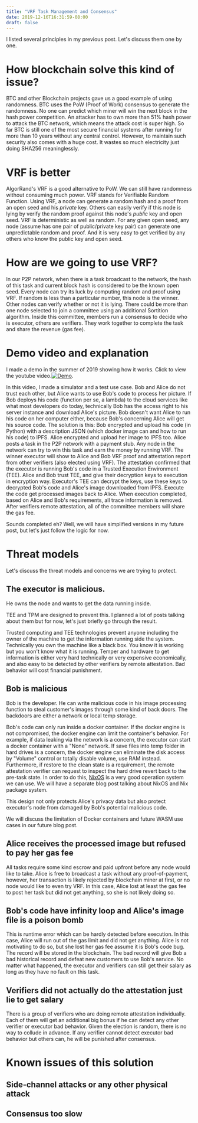 ```yaml
---
title: "VRF Task Management and Consensus"
date: 2019-12-16T16:31:59-08:00
draft: false
---
```


I listed several principles in my previous post. Let's discuss them one by one. 

# How blockchain solve this kind of issue?

BTC and other Blockchain projects gave us a good example of using randomness. BTC uses the PoW (Proof of Work) consensus to generate the randomness. No one can predict which miner will win the next block in the hash power competition. An attacker has to own more than 51% hash power to attack the BTC network, which means the attack cost is super high. So far BTC is still one of the most secure financial systems after running for more than 10 years without any central control. However, to maintain such security also comes with a huge cost. It wastes so much electricity just doing SHA256 meaninglessly. 

# VRF is better

AlgorRand's VRF is a good alternative to PoW. We can still have randomness without consuming much power. VRF stands for Verifiable Random Function. Using VRF,  a node can generate a random hash and a proof from an open seed and his *private* key. Others can easily verify if this node is lying by verify the random proof against this node's *public* key and open seed. VRF is deterministic as well as random. For any given open seed, any node (assume has one pair of public/private key pair) can generate one unpredictable random and proof. And it is very easy to get verified by any others who know the public key and open seed. 

# How are we going to use VRF?

In our P2P network, when there is a task broadcast to the network, the hash of this task and current block hash is considered to be the known open seed. Every node can try its luck by computing random and proof using VRF.  If random is less than a particular number, this node is the winner. Other nodes can verify whether or not it is lying. There could be more than one node selected to join a committee using an additional Sortition algorithm. Inside this committee, members run a consensus to decide who is executor, others are verifiers. They work together to complete the task and share the revenue (gas fee).

# Demo video and explanation

I made a demo in the summer of 2019 showing how it works. Click to view the youtube video.[![Demo](https://img.youtube.com/vi/ZQiHnaG2sUk/0.jpg)](https://www.youtube.com/watch?v=ZQiHnaG2sUk).

In this video, I made a simulator and a test use case. Bob and Alice do not trust each other, but Alice wants to use Bob's code to process her picture. If Bob deploys his code (function per se, a lambda) to the cloud services like what most developers do today, technically Bob has the access right to his server instance and download Alice's picture. Bob doesn't want Alice to run his code on her computer either, because Bob's concerning Alice will get his source code. The solution is this: Bob encrypted and upload his code (in Python) with a description JSON (which docker image can and how to run his code) to IPFS. Alice encrypted and upload her image to IPFS too. Alice posts a task in the P2P network with a payment stub. Any node in the network can try to win this task and earn the money by running VRF. The winner executor will show to Alice and Bob VRF proof and attestation report from other verifiers (also elected using VRF). The attestation confirmed that the executor is running Bob's code in a Trusted Execution Environment (TEE). Alice and Bob trust TEE, and give their decryption keys to execution in encryption way. Executor's TEE can decrypt the keys, use these keys to decrypted Bob's code and Alice's image downloaded from IPFS. Execute the code get processed images back to Alice. When execution completed, based on Alice and Bob's requirements, all trace information is removed. After verifiers remote attestation, all of the committee members will share the gas fee. 

Sounds completed eh? Well, we will have simplified versions in my future post, but let's just follow the logic for now. 

# Threat models

Let's discuss the threat models and concerns we are trying to protect.

## The executor is malicious. 

He owns the node and wants to get the data running inside. 

TEE and TPM are designed to prevent this. I planned a lot of posts talking about them but for now, let's just briefly go through the result. 

Trusted computing and TEE technologies prevent anyone including the owner of the machine to get the information running side the system. Technically you own the machine like a black box. You know it is working but you won't know what it is running. Temper and hardware to get information is either very hard technically or very expensive economically, and also easy to be detected by other verifiers by remote attestation. Bad behavior will cost financial punishment. 

## Bob is malicious

Bob is the developer. He can write malicious code in his image processing function to steal customer's images through some kind of back doors. The backdoors are either a network or local temp storage.

Bob's code can only run inside a docker container.  If the docker engine is not compromised, the docker engine can limit the container's behavior. For example, if data leaking via the network is a concern, the executor can start a docker container with a "None" network. If save files into temp folder in hard drives is a concern, the docker engine can eliminate the disk access by "Volume" control or totally disable volume, use RAM instead. Furthermore, if restore to the clean state is a requirement, the remote attestation verifier can request to inspect the hard drive revert back to the pre-task state. In order to do this, [NixOS](https://nixos.org/) is a very good operation system we can use. We will have a separate blog post talking about NixOS and Nix package system. 

This design not only protects Alice's privacy data but also protect executor's node from damaged by Bob's potential malicious code. 

We will discuss the limitation of Docker containers and future WASM use cases in our future blog post.

## Alice receives the processed image but refused to pay her gas fee

All tasks require some kind escrow and paid upfront before any node would like to take. Alice is free to broadcast a task without any proof-of-payment, however, her transaction is likely rejected by blockchain miner at first, or no node would like to even try VRF. In this case, Alice lost at least the gas fee to post her task but did not get anything, so she is not likely doing so.

## Bob's code have infinity loop and Alice's image file is a poison bomb

This is runtime error which can be hardly detected before execution. In this case, Alice will run out of the gas limit and did not get anything. Alice is not motivating to do so, but she lost her gas fee assume it is Bob's code bug. The record will be stored in the blockchain. The bad record will give Bob a bad historical record and defeat new customers to use Bob's service. No matter what happened, the executor and verifiers can still get their salary as long as they have no fault on this task.

## Verifiers did not actually do the attestation just lie to get salary

There is a group of verifiers who are doing remote attestation individually. Each of them will get an additional big bonus if he can detect any other verifier or executor bad behavior.  Given the election is random, there is no way to collude in advance. If any verifier cannot detect executor bad behavior but others can, he will be punished after consensus. 

# Known issues of this solution

## Side-channel attacks or any other physical attack

## Consensus too slow




